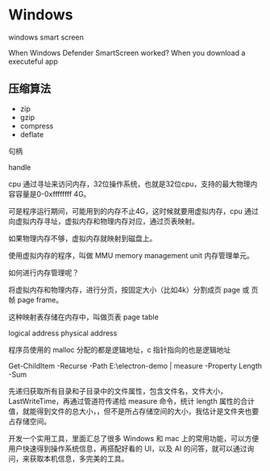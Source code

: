 # Windows

windows smart screen

When Windows Defender SmartScreen worked?
When you download a executeful app


## 压缩算法
- zip
- gzip
- compress
- deflate



句柄

handle

cpu 通过寻址来访问内存，32位操作系统，也就是32位cpu，支持的最大物理内容容量是0-0xffffffff 4G。

可是程序运行期间，可能用到的内存不止4G，这时候就要用虚拟内存，cpu 通过向虚拟内存寻址，虚拟内存和物理内存对应，通过页表映射。

如果物理内存不够，虚拟内存就映射到磁盘上。

使用虚拟内存的程序，叫做 MMU memory management unit 内存管理单元。

如何进行内存管理呢？

将虚拟内存和物理内存，进行分页，按固定大小（比如4k）分割成页 page 或 页帧 page frame。

这种映射表存储在内存中，叫做页表 page table

logical address
physical address


程序员使用的 malloc 分配的都是逻辑地址，c 指针指向的也是逻辑地址



Get-ChildItem -Recurse  -Path E:\electron-demo | measure -Property Length -Sum

先递归获取所有目录和子目录中的文件属性，包含文件名，文件大小，LastWriteTime，再通过管道符传递给 measure 命令，统计 length 属性的合计值，就能得到文件的总大小，，但不是所占存储空间的大小，我估计是文件夹也要占存储空间。



开发一个实用工具，里面汇总了很多 Windows 和 mac 上的常用功能，可以方便用户快速得到操作系统信息，再搭配好看的 UI，以及 AI 的问答，就可以通过询问，来获取本机信息，多完美的工具。